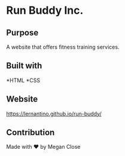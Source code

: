 # Run Buddy Inc.

## Purpose
A website that offers fitness training services.

## Built with 
*HTML
*CSS

## Website
https://lernantino.github.io/run-buddy/

## Contribution
Made with ❤️ by Megan Close


